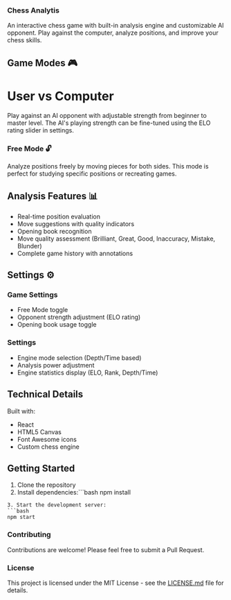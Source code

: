 ### Chess Analytis

An interactive chess game with built-in analysis engine and customizable AI opponent. Play against the computer, analyze positions, and improve your chess skills. 

## Game Modes 🎮

# User vs Computer 
Play against an AI opponent with adjustable strength from beginner to master level. The AI's playing strength can be fine-tuned using the ELO rating slider in settings.

### Free Mode 🔓
Analyze positions freely by moving pieces for both sides. This mode is perfect for studying specific positions or recreating games.

## Analysis Features 📊

- Real-time position evaluation 
- Move suggestions with quality indicators 
- Opening book recognition 
- Move quality assessment (Brilliant, Great, Good, Inaccuracy, Mistake, Blunder) 
- Complete game history with annotations 

## Settings ⚙️

### Game Settings 
- Free Mode toggle 
- Opponent strength adjustment (ELO rating) 
- Opening book usage toggle 

### Settings 
- Engine mode selection (Depth/Time based) 
- Analysis power adjustment 
- Engine statistics display (ELO, Rank, Depth/Time) 

## Technical Details 

Built with:
- React 
- HTML5 Canvas 
- Font Awesome icons 
- Custom chess engine 

## Getting Started 

1. Clone the repository 
2. Install dependencies:```bash
npm install
```
3. Start the development server:
```bash
npm start
```

### Contributing 

Contributions are welcome! Please feel free to submit a Pull Request.

### License 

This project is licensed under the MIT License - see the [LICENSE.md](LICENSE.md) file for details.

